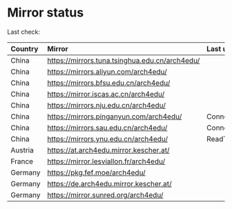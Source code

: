 <script src="./time.js"></script>
# Mirror status
Last check: <script type="text/javascript">localize(1675289950.046698);</script>

|Country|Mirror|Last update|
|:------|:-----|:----------|
|China|https://mirrors.tuna.tsinghua.edu.cn/arch4edu/|<script type="text/javascript">localize(1675233361);</script>|
|China|https://mirrors.aliyun.com/arch4edu/|<script type="text/javascript">localize(1675233361);</script>|
|China|https://mirrors.bfsu.edu.cn/arch4edu/|<script type="text/javascript">localize(1675233361);</script>|
|China|https://mirror.iscas.ac.cn/arch4edu/|<script type="text/javascript">localize(1675276539);</script>|
|China|https://mirrors.nju.edu.cn/arch4edu/|<script type="text/javascript">localize(1675233361);</script>|
|China|https://mirrors.pinganyun.com/arch4edu/|ConnectionError|
|China|https://mirrors.sau.edu.cn/arch4edu/|ConnectionError|
|China|https://mirrors.ynu.edu.cn/arch4edu/|ReadTimeout|
|Austria|https://at.arch4edu.mirror.kescher.at/|<script type="text/javascript">localize(1675233361);</script>|
|France|https://mirror.lesviallon.fr/arch4edu/|<script type="text/javascript">localize(1674153500);</script>|
|Germany|https://pkg.fef.moe/arch4edu/|<script type="text/javascript">localize(1675233361);</script>|
|Germany|https://de.arch4edu.mirror.kescher.at/|<script type="text/javascript">localize(1675233361);</script>|
|Germany|https://mirror.sunred.org/arch4edu/|<script type="text/javascript">localize(1675233361);</script>|

<script src="./tablefilter/tablefilter.js"></script>
<script src="./table.js"></script>